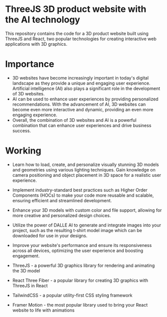 # ThreeJS 3D product website with the AI technology

This repository contains the code for a 3D product website built using ThreeJS and React, two popular technologies for creating interactive web applications with 3D graphics.

# Importance

* 3D websites have become increasingly important in today's digital landscape as they provide a unique and engaging user experience. Artificial intelligence (AI) also plays a significant role in the development of 3D websites. 
* AI can be used to enhance user experiences by providing personalized recommendations. With the advancement of AI, 3D websites can become even more interactive and dynamic, providing an even more engaging experience.
* Overall, the combination of 3D websites and AI is a powerful combination that can enhance user experiences and drive business success.

# Working

* Learn how to load, create, and personalize visually stunning 3D models and geometries using various lighting techniques. Gain knowledge on camera positioning and object placement in 3D space for a realistic user experience.
* Implement industry-standard best practices such as Higher Order Components (HOCs) to make your code more reusable and scalable, ensuring efficient and streamlined development.
* Enhance your 3D models with custom color and file support, allowing for more creative and personalized design choices.
* Utilize the power of DALLE AI to generate and integrate images into your project, such as the resulting t-shirt model image which can be downloaded for use in your designs.
* Improve your website's performance and ensure its responsiveness across all devices, optimizing the user experience and boosting engagement.

* ThreeJS - a powerful 3D graphics library for rendering and animating the 3D model
* React Three Fiber - a popular library for creating 3D graphics with ThreeJS in React
* TailwindCSS - a popular utility-first CSS styling framework
* Framer Motion - the most popular library used to bring your React website to life with animations
